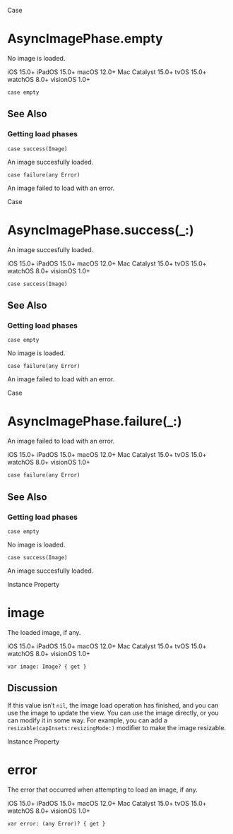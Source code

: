 Case

# AsyncImagePhase.empty

No image is loaded.

iOS 15.0+  iPadOS 15.0+  macOS 12.0+  Mac Catalyst 15.0+  tvOS 15.0+  watchOS
8.0+  visionOS 1.0+

    
    
    case empty

## See Also

### Getting load phases

`case success(Image)`

An image succesfully loaded.

`case failure(any Error)`

An image failed to load with an error.

Case

# AsyncImagePhase.success(_:)

An image succesfully loaded.

iOS 15.0+  iPadOS 15.0+  macOS 12.0+  Mac Catalyst 15.0+  tvOS 15.0+  watchOS
8.0+  visionOS 1.0+

    
    
    case success(Image)

## See Also

### Getting load phases

`case empty`

No image is loaded.

`case failure(any Error)`

An image failed to load with an error.

Case

# AsyncImagePhase.failure(_:)

An image failed to load with an error.

iOS 15.0+  iPadOS 15.0+  macOS 12.0+  Mac Catalyst 15.0+  tvOS 15.0+  watchOS
8.0+  visionOS 1.0+

    
    
    case failure(any Error)

## See Also

### Getting load phases

`case empty`

No image is loaded.

`case success(Image)`

An image succesfully loaded.

Instance Property

# image

The loaded image, if any.

iOS 15.0+  iPadOS 15.0+  macOS 12.0+  Mac Catalyst 15.0+  tvOS 15.0+  watchOS
8.0+  visionOS 1.0+

    
    
    var image: Image? { get }

## Discussion

If this value isn’t `nil`, the image load operation has finished, and you can
use the image to update the view. You can use the image directly, or you can
modify it in some way. For example, you can add a
`resizable(capInsets:resizingMode:)` modifier to make the image resizable.

Instance Property

# error

The error that occurred when attempting to load an image, if any.

iOS 15.0+  iPadOS 15.0+  macOS 12.0+  Mac Catalyst 15.0+  tvOS 15.0+  watchOS
8.0+  visionOS 1.0+

    
    
    var error: (any Error)? { get }

